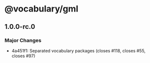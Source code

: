 # @vocabulary/gml

## 1.0.0-rc.0

### Major Changes

- 4a451f1: Separated vocabulary packages (closes #118, closes #55, closes #97)
